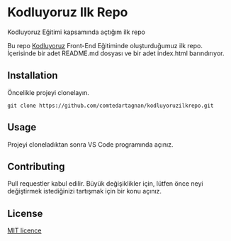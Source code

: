 # Kodluyoruz Ilk Repo
Kodluyoruz Eğitimi kapsamında açtığım ilk repo

Bu repo [Kodluyoruz](https://www.kodluyoruz.org) Front-End Eğitiminde oluşturduğumuz ilk repo. İçerisinde bir adet README.md dosyası ve bir adet index.html barındırıyor.

 ## Installation

Öncelikle projeyi clonelayın. 

`git clone https://github.com/comtedartagnan/kodluyoruzilkrepo.git`

## Usage

Projeyi cloneladıktan sonra VS Code programında açınız.

## Contributing
Pull requestler kabul edilir. Büyük değişiklikler için, lütfen önce neyi değiştirmek istediğinizi tartışmak için bir konu açınız.


## License
[MIT licence](https://choosealicense.com/licenses/mit/)